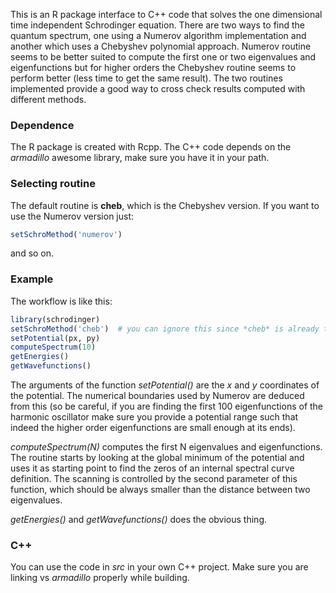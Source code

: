 This is an R package interface to C++ code that solves the one dimensional time independent Schrodinger equation. There are two ways to find the quantum spectrum, one using a Numerov algorithm implementation and another which uses a Chebyshev polynomial approach. Numerov routine seems to be better suited to compute the first one or two eigenvalues and eigenfunctions but for higher orders the Chebyshev routine seems to perform better (less time to get the same result). The two routines implemented provide a good way to cross check results computed with different methods.

### Dependence
The R package is created with Rcpp. The C++ code depends on the *armadillo* awesome library, make sure you have it in your path.

### Selecting routine
The default routine is **cheb**, which is the Chebyshev version. If you want to use the Numerov version just:

```r
setSchroMethod('numerov')
```
and so on.

### Example
The workflow is like this:

```r
library(schrodinger)
setSchroMethod('cheb')  # you can ignore this since *cheb* is already the default method
setPotential(px, py)
computeSpectrum(10)
getEnergies()
getWavefunctions()
```

The arguments of the function *setPotential()* are the *x* and *y* coordinates of the potential. The numerical boundaries used by Numerov are deduced from this (so be careful, if you are finding the first 100 eigenfunctions of the harmonic oscillator make sure you provide a potential range such that indeed the higher order eigenfunctions are small enough at its ends).

*computeSpectrum(N)* computes the first N eigenvalues and eigenfunctions. The routine starts by looking at the global minimum of the potential and uses it as starting point to find the zeros of an internal spectral curve definition. The scanning is controlled by the second parameter of this function, which should be always smaller than the distance between two eigenvalues.

*getEnergies()* and *getWavefunctions()* does the obvious thing.

### C++
You can use the code in *src* in your own C++ project. Make sure you are linking vs *armadillo* properly while building.
